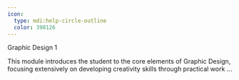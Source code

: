 ```yaml
---
icon:
  type: mdi:help-circle-outline
  color: 398126
---
```

Graphic Design 1

This module introduces the student to the core elements of Graphic Design, focusing extensively on developing creativity skills through practical work ... 
